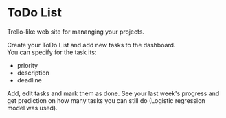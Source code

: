# ToDo List

Trello-like web site for mananging your projects.

Create your ToDo List and add new tasks to the dashboard.  
You can specify for the task its:

- priority
- description
- deadline

Add, edit tasks and mark them as done. See your last week's progress and get prediction on how many tasks you can still do (Logistic regression model was used).
